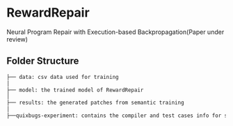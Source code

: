 # RewardRepair
Neural Program Repair with Execution-based Backpropagation(Paper under review)

## Folder Structure
 ```bash
 ├── data: csv data used for training
 │ 
 ├── model: the trained model of RewardRepair
 │
 ├── results: the generated patches from semantic training
 │
 ├──quixbugs-experiment: contains the compiler and test cases info for semantic training
```



